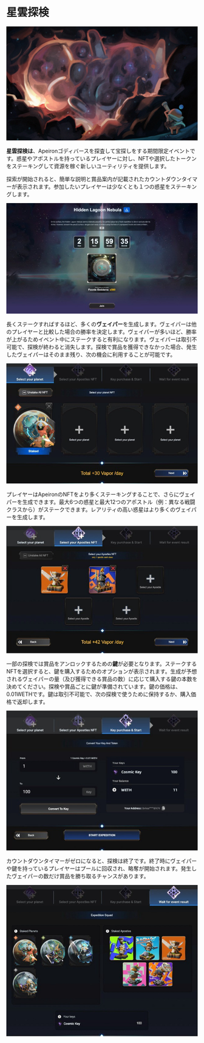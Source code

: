 # 星雲探検

![](<../../.gitbook/assets/image (44).png>)

**星雲探検は**、Apeironゴディバースを探査して宝探しをする期間限定イベントです。惑星やアポストルを持っているプレイヤーに対し、NFTや選択したトークンをステーキングして資源を稼ぐ新しいユーティリティを提供します。

探索が開始されると、簡単な説明と賞品案内が記載されたカウントダウンタイマーが表示されます。参加したいプレイヤーは少なくとも１つの惑星をステーキングします。&#x20;

![](<../../.gitbook/assets/image (49).png>)

長くステークすればするほど、多くの**ヴェイパー**を生成します。ヴェイパーは他のプレイヤーと比較した場合の勝率を決定します。ヴェイパーが多いほど、勝率が上がるためイベント中にステークすると有利になります。ヴェイパーは取引不可能で、探検が終わると消失します。探検で賞品を獲得できなかった場合、発生したヴェイパーはそのまま残り、次の機会に利用することが可能です。

![](<../../.gitbook/assets/image (1).png>)

プレイヤーはApeironのNFTをより多くステーキングすることで、さらにヴェイパーを生成できます。最大6つの惑星と最大12つのアポストル（例：異なる戦闘クラスから）がステークできます。レアリティの高い惑星はより多くのヴェイパーを生成します。

&#x20;

![](<../../.gitbook/assets/image (34).png>)

一部の探検では賞品をアンロックするための**鍵**が必要となります。ステークするNFTを選択すると、鍵を購入するためのオプションが表示されます。生成が予想されるヴェイパーの量（及び獲得できる賞品の数）に応じて購入する鍵の本数を決めてください。探検や賞品ごとに鍵が準備されています。鍵の価格は、0.01WETHです。鍵は取引不可能で、次の探検で使うために保持するか、購入価格で返却します。

![](<../../.gitbook/assets/image (15).png>)

カウントダウンタイマーがゼロになると、探検は終了です。終了時にヴェイパーや鍵を持っているプレイヤーはプールに回収され、略奪が開始されます。発生したヴェイパーの数だけ賞品を勝ち取るチャンスがあります。

![](<../../.gitbook/assets/image (17).png>)

